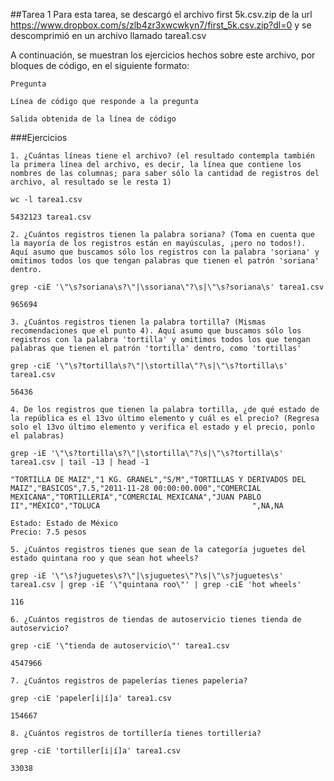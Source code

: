 ##Tarea 1
Para esta tarea, se descargó el archivo first 5k.csv.zip de la url https://www.dropbox.com/s/zlb4zr3xwcwkyn7/first_5k.csv.zip?dl=0 y se descomprimió en un archivo llamado tarea1.csv

A continuación, se muestran los ejercicios hechos sobre este archivo, por bloques de código, en el siguiente formato:

~~~
Pregunta

Línea de código que responde a la pregunta

Salida obtenida de la línea de código
~~~
###Ejercicios

~~~
1. ¿Cuántas líneas tiene el archivo? (el resultado contempla también la primera línea del archivo, es decir, la línea que contiene los nombres de las columnas; para saber sólo la cantidad de registros del archivo, al resultado se le resta 1)

wc -l tarea1.csv

5432123 tarea1.csv
~~~

~~~
2. ¿Cuántos registros tienen la palabra soriana? (Toma en cuenta que la mayoría de los registros están en mayúsculas, ¡pero no todos!). Aquí asumo que buscamos sólo los registros con la palabra 'soriana' y omitimos todos los que tengan palabras que tienen el patrón 'soriana' dentro.

grep -ciE '\"\s?soriana\s?\"|\ssoriana\"?\s|\"\s?soriana\s' tarea1.csv

965694
~~~


~~~
3. ¿Cuántos registros tienen la palabra tortilla? (Mismas recomendaciones que el punto 4). Aquí asumo que buscamos sólo los registros con la palabra 'tortilla' y omitimos todos los que tengan palabras que tienen el patrón 'tortilla' dentro, como 'tortillas'

grep -ciE '\"\s?tortilla\s?\"|\stortilla\"?\s|\"\s?tortilla\s' tarea1.csv

56436
~~~

~~~
4. De los registros que tienen la palabra tortilla, ¿de qué estado de la república es el 13vo último elemento y cuál es el precio? (Regresa solo el 13vo último elemento y verifica el estado y el precio, ponlo el palabras)

grep -iE '\"\s?tortilla\s?\"|\stortilla\"?\s|\"\s?tortilla\s' tarea1.csv | tail -13 | head -1

"TORTILLA DE MAIZ","1 KG. GRANEL","S/M","TORTILLAS Y DERIVADOS DEL MAIZ","BASICOS",7.5,"2011-11-28 00:00:00.000","COMERCIAL MEXICANA","TORTILLERIA","COMERCIAL MEXICANA","JUAN PABLO II","MÉXICO","TOLUCA                                  ",NA,NA

Estado: Estado de México
Precio: 7.5 pesos
~~~

~~~
5. ¿Cuántos registros tienes que sean de la categoría juguetes del estado quintana roo y que sean hot wheels?

grep -iE '\"\s?juguetes\s?\"|\sjuguetes\"?\s|\"\s?juguetes\s' tarea1.csv | grep -iE '\"quintana roo\"' | grep -ciE 'hot wheels'

116
~~~

~~~
6. ¿Cuántos registros de tiendas de autoservicio tienes tienda de autoservicio?

grep -ciE '\"tienda de autoservicio\"' tarea1.csv

4547966
~~~

~~~
7. ¿Cuántos registros de papelerías tienes papeleria?

grep -ciE 'papeler[i|í]a' tarea1.csv

154667
~~~

~~~
8. ¿Cuántos registros de tortillería tienes tortilleria?

grep -ciE 'tortiller[i|í]a' tarea1.csv

33038
~~~

